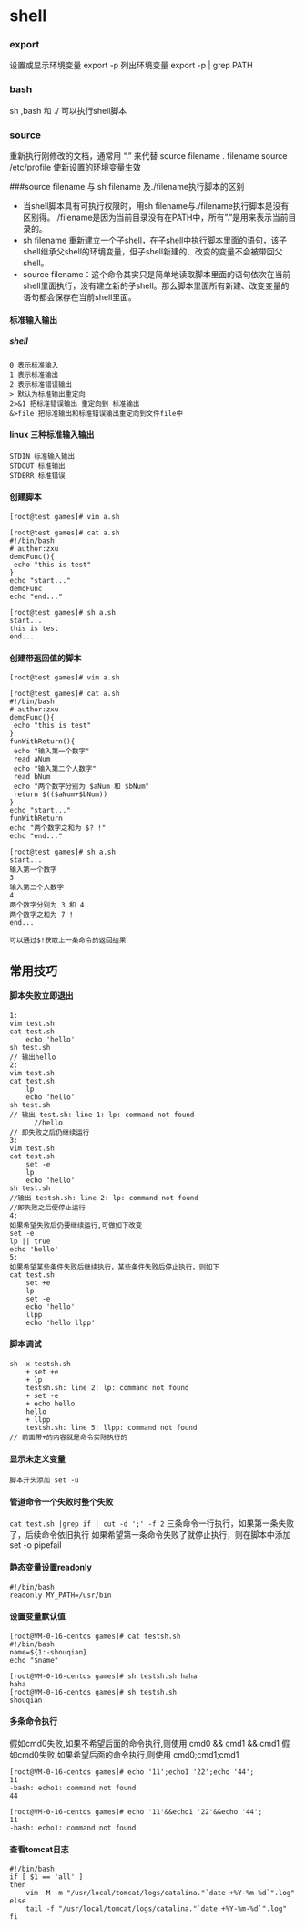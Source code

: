 # shell

### export
设置或显示环境变量
export -p 列出环境变量
export -p | grep PATH

### bash
sh ,bash 和 ./ 可以执行shell脚本

### source
重新执行刚修改的文档，通常用 “.” 来代替
source filename
. filename
source /etc/profile 使新设置的环境变量生效

###source filename 与 sh filename 及./filename执行脚本的区别
+ 当shell脚本具有可执行权限时，用sh filename与./filename执行脚本是没有区别得。./filename是因为当前目录没有在PATH中，所有”.”是用来表示当前目录的。
+  sh filename 重新建立一个子shell，在子shell中执行脚本里面的语句，该子shell继承父shell的环境变量，但子shell新建的、改变的变量不会被带回父shell。
+ source filename：这个命令其实只是简单地读取脚本里面的语句依次在当前shell里面执行，没有建立新的子shell。那么脚本里面所有新建、改变变量的语句都会保存在当前shell里面。

#### 标准输入输出
##### shell
```
0 表示标准输入
1 表示标准输出
2 表示标准错误输出
> 默认为标准输出重定向
2>&1 把标准错误输出 重定向到 标准输出
&>file 把标准输出和标准错误输出重定向到文件file中

```
#### linux 三种标准输入输出
```
STDIN 标准输入输出
STDOUT 标准输出
STDERR 标准错误
```

#### 创建脚本
```
[root@test games]# vim a.sh

[root@test games]# cat a.sh
#!/bin/bash
# author:zxu
demoFunc(){
 echo "this is test"
}
echo "start..."
demoFunc
echo "end..."

[root@test games]# sh a.sh
start...
this is test
end...
```

#### 创建带返回值的脚本
```
[root@test games]# vim a.sh

[root@test games]# cat a.sh
#!/bin/bash
# author:zxu
demoFunc(){
 echo "this is test"
}
funWithReturn(){
 echo "输入第一个数字"
 read aNum
 echo "输入第二个人数字"
 read bNum
 echo "两个数字分别为 $aNum 和 $bNum"
 return $(($aNum+$bNum))
}
echo "start..."
funWithReturn
echo "两个数字之和为 $? !"
echo "end..."

[root@test games]# sh a.sh
start...
输入第一个数字
3
输入第二个人数字
4
两个数字分别为 3 和 4
两个数字之和为 7 !
end...

可以通过$!获取上一条命令的返回结果
```

## 常用技巧

#### 脚本失败立即退出
```
1:
vim test.sh
cat test.sh
    echo 'hello'
sh test.sh
// 输出hello
2:
vim test.sh
cat test.sh
    lp
    echo 'hello'
sh test.sh
// 输出 test.sh: line 1: lp: command not found
      //hello
// 即失败之后仍继续运行
3:
vim test.sh
cat test.sh
    set -e
    lp
    echo 'hello'
sh test.sh
//输出 testsh.sh: line 2: lp: command not found
//即失败之后便停止运行
4:
如果希望失败后仍要继续运行,可做如下改变
set -e
lp || true
echo 'hello'
5:
如果希望某些条件失败后继续执行，某些条件失败后停止执行，则如下
cat test.sh
    set +e
    lp
    set -e
    echo 'hello'
    llpp
    echo 'hello llpp'

```

#### 脚本调试
```
sh -x testsh.sh
    + set +e
    + lp
    testsh.sh: line 2: lp: command not found
    + set -e
    + echo hello
    hello
    + llpp
    testsh.sh: line 5: llpp: command not found
// 前面带+的内容就是命令实际执行的
```
#### 显示未定义变量
`脚本开头添加 set -u`
#### 管道命令一个失败时整个失败
`cat test.sh |grep if | cut -d ';' -f 2` 三条命令一行执行，如果第一条失败了，后续命令依旧执行
如果希望第一条命令失败了就停止执行，则在脚本中添加 set -o pipefail
#### 静态变量设置readonly
```
#!/bin/bash
readonly MY_PATH=/usr/bin
```
#### 设置变量默认值
```
[root@VM-0-16-centos games]# cat testsh.sh
#!/bin/bash
name=${1:-shouqian}
echo "$name"

[root@VM-0-16-centos games]# sh testsh.sh haha
haha
[root@VM-0-16-centos games]# sh testsh.sh
shouqian
```
#### 多条命令执行
假如cmd0失败,如果不希望后面的命令执行,则使用 cmd0 && cmd1 && cmd1
假如cmd0失败,如果希望后面的命令执行,则使用 cmd0;cmd1;cmd1
```
[root@VM-0-16-centos games]# echo '11';echo1 '22';echo '44';
11
-bash: echo1: command not found
44
```
```
[root@VM-0-16-centos games]# echo '11'&&echo1 '22'&&echo '44';
11
-bash: echo1: command not found

```

#### 查看tomcat日志
```
#!/bin/bash
if [ $1 == 'all' ]
then
	vim -M -m "/usr/local/tomcat/logs/catalina."`date +%Y-%m-%d`".log"
else
	tail -f "/usr/local/tomcat/logs/catalina."`date +%Y-%m-%d`".log"
fi
```

